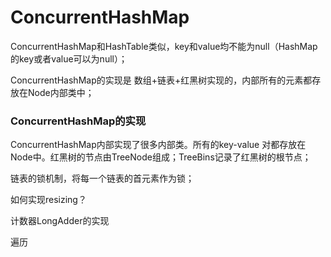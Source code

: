 # ConcurrentHashMap

ConcurrentHashMap和HashTable类似，key和value均不能为null（HashMap的key或者value可以为null）；

ConcurrentHashMap的实现是 数组+链表+红黑树实现的，内部所有的元素都存放在Node内部类中；

### ConcurrentHashMap的实现

ConcurrentHashMap内部实现了很多内部类。所有的key-value 对都存放在Node中。红黑树的节点由TreeNode组成；TreeBins记录了红黑树的根节点；



链表的锁机制，将每一个链表的首元素作为锁；

如何实现resizing？

计数器LongAdder的实现

遍历





